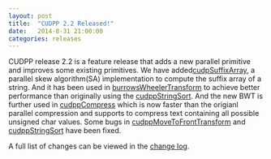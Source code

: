 ```yaml
---
layout: post
title:  "CUDPP 2.2 Released!"
date:   2014-8-31 21:00:00
categories: releases
---
```


CUDPP release 2.2 is a feature release that adds a new parallel primitive and improves some existing primitives. We have added[cudpSuffixArray](http://cudpp.github.io/cudpp/2.2/group__public_interface.html#gabf9b40f6aaa7039aff1aa33a441d980f), a parallel skew algorithm(SA) implementation to compute the suffix array of a string. And it has been used in [burrowsWheelerTransform](http://cudpp.github.io/cudpp/2.2/group__cudpp__app.html#gadf315a304a78117955cad6d8c32a8fab) to achieve better performance than originally using the [cudppStringSort](http://cudpp.github.io/cudpp/2.2/group__public_interface.html#gaee8a05e38479c8b54b5d5b6655022d0a). And the new BWT is further used in [cudppCompress](http://cudpp.github.io/cudpp/2.2/group__public_interface.html#ga9d6e16e3dcf36a46be5bd98a675992c8) which is now faster than the origianl parallel compression and supports to compress text containing all possible unsigned char values. Some bugs in [cudppMoveToFrontTransform](http://cudpp.github.io/cudpp/2.2/group__public_interface.html#gadbb42fbc58ea70582dc1110c798ece38) and [cudppStringSort](http://cudpp.github.io/cudpp/2.2/group__public_interface.html#gaee8a05e38479c8b54b5d5b6655022d0a) have been fixed.

A full list of changes can be viewed in the [change log](http://cudpp.github.io/cudpp/2.2/changelog.html).
